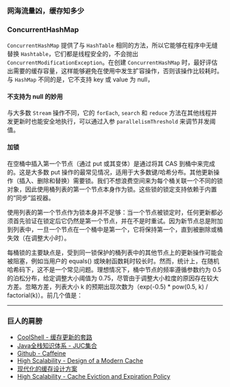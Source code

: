 ### 网海流量凶，缓存知多少

### ConcurrentHashMap

`ConcurrentHashMap` 提供了与 `HashTable` 相同的方法，所以它能够在程序中无缝替换 `Hashtable`，它们都是线程安全的，不会抛出 `ConcurrentModificationException`。在创建 `ConcurrentHashMap` 时，最好评估出需要的缓存容量，这样能够避免在使用中发生扩容操作，否则该操作比较耗时。与 `HashMap` 不同的是，它不支持 key 或 value 为 null，

#### 不支持为 null 的妙用

与大多数 `Stream` 操作不同，它的 `forEach`, `search` 和 `reduce` 方法在其他线程并发更新时也能安全地执行，可以通过入参 `parallelismThreshold` 来调节并发阈值。


#### 加锁

在空桶中插入第一个节点（通过 put 或其变体）是通过将其 CAS 到桶中来完成的。这是大多数 put 操作的最常见情况，适用于大多数键/哈希分布。其他更新操作（插入、删除和替换）需要锁。我们不想浪费空间来为每个桶关联一个不同的锁对象，因此使用桶列表的第一个节点本身作为锁。这些锁的锁定支持依赖于内置的“同步”监视器。

使用列表的第一个节点作为锁本身并不足够：当一个节点被锁定时，任何更新都必须首先验证在锁定后它仍然是第一个节点，并在不是时重试。因为新节点总是附加到列表中，一旦一个节点在一个桶中是第一个，它将保持第一个，直到被删除或桶失效（在调整大小时）。

每桶锁的主要缺点是，受到同一锁保护的桶列表中的其他节点上的更新操作可能会被阻塞，例如当用户的 equals() 或映射函数耗时较长时。然而，统计上，在随机哈希码下，这不是一个常见问题。理想情况下，桶中节点的频率遵循参数约为 0.5 的泊松分布，给定调整大小阈值为 0.75，尽管由于调整大小粒度的原因存在较大方差。忽略方差，列表大小 k 的预期出现次数为（exp(-0.5) * pow(0.5, k) / factorial(k)）。前几个值是：


---

### 巨人的肩膀

- [CoolShell - 缓存更新的套路](https://coolshell.cn/articles/17416.html)
- [Java全栈知识体系 - JUC集合](https://pdai.tech/md/java/thread/java-thread-x-juc-collection-ConcurrentHashMap.html#concurrenthashmap-jdk-1-8)
- [Github - Caffeine](https://github.com/ben-manes/caffeine)
- [High Scalability - Design of a Modern Cache](https://highscalability.com/design-of-a-modern-cache/)
- [现代化的缓存设计方案](http://ifeve.com/design-of-a-modern-cache/)
- [High Scalability - Cache Eviction and Expiration Policy](https://highscalability.com/design-of-a-modern-cachepart-deux/)
